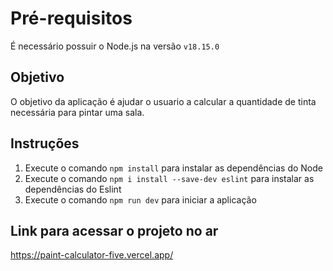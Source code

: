 # Pré-requisitos

É necessário possuir o Node.js na versão `v18.15.0`

## Objetivo

O objetivo da aplicação é ajudar o usuario a calcular a quantidade de tinta necessária para pintar uma sala.

## Instruções

1. Execute o comando `npm install` para instalar as dependências do Node
2. Execute o comando `npm i install --save-dev eslint` para instalar as dependências do Eslint
3. Execute o comando `npm run dev` para iniciar a aplicação

## Link para acessar o projeto no ar
https://paint-calculator-five.vercel.app/
